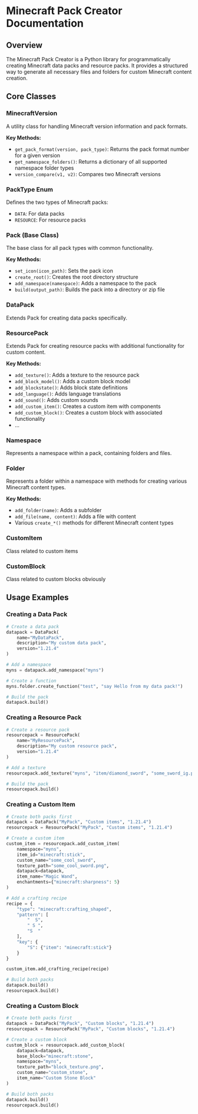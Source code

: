 # Minecraft Pack Creator Documentation

## Overview

The Minecraft Pack Creator is a Python library for programmatically creating Minecraft data packs and resource packs. It provides a structured way to generate all necessary files and folders for custom Minecraft content creation.

## Core Classes

### MinecraftVersion
A utility class for handling Minecraft version information and pack formats.

**Key Methods:**
- `get_pack_format(version, pack_type)`: Returns the pack format number for a given version
- `get_namespace_folders()`: Returns a dictionary of all supported namespace folder types
- `version_compare(v1, v2)`: Compares two Minecraft versions

### PackType Enum
Defines the two types of Minecraft packs:
- `DATA`: For data packs
- `RESOURCE`: For resource packs

### Pack (Base Class)
The base class for all pack types with common functionality.

**Key Methods:**
- `set_icon(icon_path)`: Sets the pack icon
- `create_root()`: Creates the root directory structure
- `add_namespace(namespace)`: Adds a namespace to the pack
- `build(output_path)`: Builds the pack into a directory or zip file

### DataPack
Extends Pack for creating data packs specifically.

### ResourcePack
Extends Pack for creating resource packs with additional functionality for custom content.

**Key Methods:**
- `add_texture()`: Adds a texture to the resource pack
- `add_block_model()`: Adds a custom block model
- `add_blockstate()`: Adds block state definitions
- `add_language()`: Adds language translations
- `add_sound()`: Adds custom sounds
- `add_custom_item()`: Creates a custom item with components
- `add_custom_block()`: Creates a custom block with associated functionality
- ...

### Namespace
Represents a namespace within a pack, containing folders and files.

### Folder
Represents a folder within a namespace with methods for creating various Minecraft content types.

**Key Methods:**
- `add_folder(name)`: Adds a subfolder
- `add_file(name, content)`: Adds a file with content
- Various `create_*()` methods for different Minecraft content types

### CustomItem
Class related to custom items

### CustomBlock
Class related to custom blocks obviously

## Usage Examples

### Creating a Data Pack
```python
# Create a data pack
datapack = DataPack(
    name="MyDataPack",
    description="My custom data pack",
    version="1.21.4"
)

# Add a namespace
myns = datapack.add_namespace("myns")

# Create a function
myns.folder.create_function("test", "say Hello from my data pack!")

# Build the pack
datapack.build()
```

### Creating a Resource Pack
```python
# Create a resource pack
resourcepack = ResourcePack(
    name="MyResourcePack", 
    description="My custom resource pack",
    version="1.21.4"
)

# Add a texture
resourcepack.add_texture("myns", "item/diamond_sword", "some_sword_ig.png")

# Build the pack  
resourcepack.build()
```

### Creating a Custom Item
```python
# Create both packs first
datapack = DataPack("MyPack", "Custom items", "1.21.4")
resourcepack = ResourcePack("MyPack", "Custom items", "1.21.4")

# Create a custom item
custom_item = resourcepack.add_custom_item(
    namespace="myns",
    item_id="minecraft:stick",
    custom_name="some_cool_sword",
    texture_path="some_cool_sword.png",
    datapack=datapack,
    item_name="Magic Wand",
    enchantments={"minecraft:sharpness": 5}
)

# Add a crafting recipe
recipe = {
    "type": "minecraft:crafting_shaped",
    "pattern": [
        "  S",
        " S ",
        "S  "
    ],
    "key": {
        "S": {"item": "minecraft:stick"}
    }
}

custom_item.add_crafting_recipe(recipe)

# Build both packs
datapack.build()
resourcepack.build()
```

### Creating a Custom Block
```python
# Create both packs first
datapack = DataPack("MyPack", "Custom blocks", "1.21.4") 
resourcepack = ResourcePack("MyPack", "Custom blocks", "1.21.4")

# Create a custom block
custom_block = resourcepack.add_custom_block(
    datapack=datapack,
    base_block="minecraft:stone",
    namespace="myns", 
    texture_path="block_texture.png",
    custom_name="custom_stone",
    item_name="Custom Stone Block"
)

# Build both packs
datapack.build()
resourcepack.build()
```
